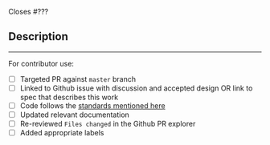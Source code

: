 Closes #???

## Description

<!--
Add a description of the changes that this PR introduces and the files that
are the most critical to review.
-->

______

For contributor use:

- [ ] Targeted PR against `master` branch
- [ ] Linked to Github issue with discussion and accepted design OR link to spec that describes this work
- [ ] Code follows the [standards mentioned here](https://github.com/onflow/flow-cli/blob/master/CONTRIBUTING.md#styleguides)
- [ ] Updated relevant documentation
- [ ] Re-reviewed `Files changed` in the Github PR explorer
- [ ] Added appropriate labels
